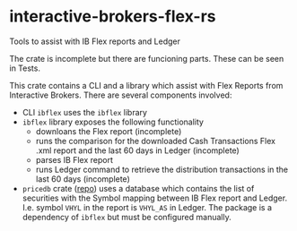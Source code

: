 # interactive-brokers-flex-rs
Tools to assist with IB Flex reports and Ledger

The crate is incomplete but there are funcioning parts. These can be seen in Tests.

This crate contains a CLI and a library which assist with Flex Reports from Interactive Brokers.
There are several components involved:

- CLI `ibflex` uses the `ibflex` library
- `ibflex` library exposes the following functionality
  - downloans the Flex report (incomplete)
  - runs the comparison for the downloaded Cash Transactions Flex .xml report and the last 60 days in Ledger (incomplete)
  - parses IB Flex report
  - runs Ledger command to retrieve the distribution transactions in the last 60 days (incomplete)
- `pricedb` crate ([repo](https://github.com/alensiljak/pricedb-rust)) uses a database which contains the list of securities with the Symbol mapping between IB Flex report and Ledger. I.e. symbol `VHYL` in the report is `VHYL_AS` in Ledger. The package is a dependency of `ibflex` but must be configured manually.
